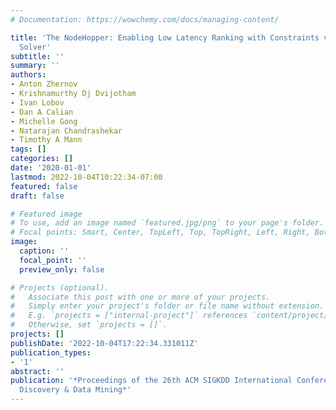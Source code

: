 ```yaml
---
# Documentation: https://wowchemy.com/docs/managing-content/

title: 'The NodeHopper: Enabling Low Latency Ranking with Constraints via a Fast Dual
  Solver'
subtitle: ''
summary: ''
authors:
- Anton Zhernov
- Krishnamurthy Dj Dvijotham
- Ivan Lobov
- Dan A Calian
- Michelle Gong
- Natarajan Chandrashekar
- Timothy A Mann
tags: []
categories: []
date: '2020-01-01'
lastmod: 2022-10-04T10:22:34-07:00
featured: false
draft: false

# Featured image
# To use, add an image named `featured.jpg/png` to your page's folder.
# Focal points: Smart, Center, TopLeft, Top, TopRight, Left, Right, BottomLeft, Bottom, BottomRight.
image:
  caption: ''
  focal_point: ''
  preview_only: false

# Projects (optional).
#   Associate this post with one or more of your projects.
#   Simply enter your project's folder or file name without extension.
#   E.g. `projects = ["internal-project"]` references `content/project/deep-learning/index.md`.
#   Otherwise, set `projects = []`.
projects: []
publishDate: '2022-10-04T17:22:34.331011Z'
publication_types:
- '1'
abstract: ''
publication: '*Proceedings of the 26th ACM SIGKDD International Conference on Knowledge
  Discovery & Data Mining*'
---
```

